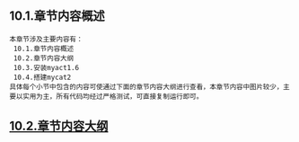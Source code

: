
## 10.1.章节内容概述
    本章节涉及主要内容有：
     10.1.章节内容概述
     10.2.章节内容大纲
     10.3.安装myact1.6
     10.4.搭建mycat2
	具体每个小节中包含的内容可使通过下面的章节内容大纲进行查看，本章节内容中图片较少，主要以实用为主，所有代码均经过严格测试，可直接复制运行即可。

## <a href="/enhance/markmap/environment/centos/centos7/chapter/centos7-outline5-chapter10.html" target="_blank">10.2.章节内容大纲</a>

<Markmap localtion="/enhance/markmap/environment/centos/centos7/chapter/centos7-outline5-chapter10.html"/>


